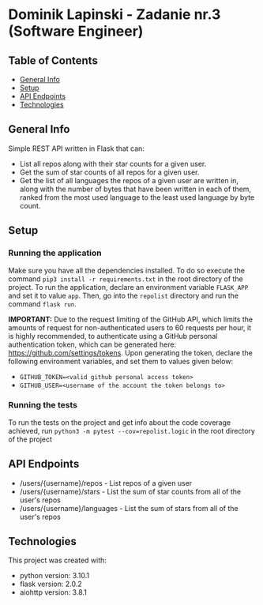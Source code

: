 # Dominik Lapinski - Zadanie nr.3 (Software Engineer)

## Table of Contents
* [General Info](#general-info)
* [Setup](#setup)
* [API Endpoints](#api-endpoints)
* [Technologies](#technologies)

## General Info
Simple REST API written in Flask that can:
* List all repos along with their star counts for a given user.
* Get the sum of star counts of all repos for a given user.
* Get the list of all languages the repos of a given user are written in, along with the number of bytes that have been written in each of them, ranked from the most used language to the least used language by byte count.

## Setup

### Running the application
Make sure you have all the dependencies installed. To do so execute the command `pip3 install -r requirements.txt` in the root directory of the project. To run the application, declare an environment variable `FLASK_APP` and set it to value `app`. Then, go into the `repolist` directory and run the command `flask run`.

**IMPORTANT:**
Due to the request limiting of the GitHub API, which limits the amounts of request for non-authenticated users to 60 requests per hour, it is highly recommended, to authenticate using a GitHub personal authentication token, which can be generated here: https://github.com/settings/tokens.
Upon generating the token, declare the following environment variables, and set them to values given below:
   - `GITHUB_TOKEN=<valid github personal access token>`
   - `GITHUB_USER=<username of the account the token belongs to>`

### Running the tests
To run the tests on the project and get info about the code coverage achieved, run `python3 -m pytest --cov=repolist.logic` in the root directory of the project

## API Endpoints
* /users/{username}/repos - List repos of a given user
* /users/{username}/stars - List the sum of star counts from all of the user's repos
* /users/{username}/languages - List the sum of stars from all of the user's repos

## Technologies
This project was created with:
* python version: 3.10.1
* flask version: 2.0.2
* aiohttp version: 3.8.1